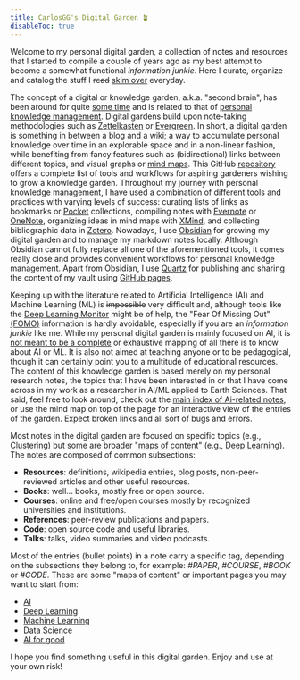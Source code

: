 ```yaml
---
title: CarlosGG's Digital Garden 🪴 
disableToc: true
---
```


Welcome to my personal digital garden, a collection of notes and resources that I started to compile a couple of years ago as my best attempt to become a somewhat functional _information junkie_. Here I curate, organize and catalog the stuff I ~~read~~ [skim over](https://learningcenter.unc.edu/tips-and-tools/skimming/) everyday. 

The concept of a digital or knowledge garden, a.k.a. "second brain", has been around for quite [some time](https://maggieappleton.com/garden-history) and is related to that of [personal knowledge management](https://en.wikipedia.org/wiki/Personal_knowledge_management). Digital gardens build upon note-taking methodologies such as [Zettelkasten](https://en.wikipedia.org/wiki/Zettelkasten) or [Evergreen](https://notes.andymatuschak.org/Evergreen_notes). In short, a digital garden is something in between a blog and a wiki; a way to accumulate personal knowledge over time in an explorable space and in a non-linear fashion, while benefiting from fancy features such as (bidirectional) links between different topics, and visual graphs or [mind maps](https://en.wikipedia.org/wiki/Mind_map). This GitHub [repository](https://github.com/MaggieAppleton/digital-gardeners) offers a complete list of tools and workflows for aspiring gardeners wishing to grow a knowledge garden. Throughout my journey with personal knowledge management, I have used a combination of different tools and practices with varying levels of success: curating lists of links as bookmarks or [Pocket](https://getpocket.com/) collections, compiling notes with [Evernote](https://evernote.com/) or [OneNote](https://www.microsoft.com/es-es/microsoft-365/onenote/digital-note-taking-app), organizing ideas in mind maps with [XMind](https://www.xmind.net/), and collecting bibliographic data in [Zotero](https://www.zotero.org/). Nowadays, I use [Obsidian](https://obsidian.md/) for growing my digital garden and to manage my markdown notes locally. Although Obsidian cannot fully replace all one of the aforementioned tools, it comes really close and provides convenient workflows for personal knowledge management. Apart from Obsidian, I use [Quartz](https://quartz.jzhao.xyz/) for publishing and sharing the content of my vault using [GitHub pages](https://carlos-gg.github.io/digitalgarden/). 

Keeping up with the literature related to Artificial Intelligence (AI) and Machine Learning (ML) is ~~impossible~~ very difficult and, although tools like the [Deep Learning Monitor](https://deeplearn.org/) might be of help, the "Fear Of Missing Out" [(FOMO)](https://en.wikipedia.org/wiki/Fear_of_missing_out) information is hardly avoidable, especially if you are an _information junkie_ like me. While my personal digital garden is mainly focused on AI, it is [not meant to be a complete](https://nick.groenen.me/notes/digital-garden-notes-may-be-incomplete/) or exhaustive mapping of all there is to know about AI or ML. It is also not aimed at teaching anyone or to be pedagogical, though it can certainly point you to a multitude of educational resources. The content of this knowledge garden is based merely on my personal research notes, the topics that I have been interested in or that I have come across in my work as a researcher in AI/ML applied to Earth Sciences. That said, feel free to look around, check out the [main index of Ai-related notes](/AI/), or use the mind map on top of the page for an interactive view of the entries of the garden. Expect broken links and all sort of bugs and errors.

Most notes in the digital garden are focused on specific topics (e.g., [Clustering](AI/Unsupervised%20learning/Clustering.md)) but some are broader ["maps of content"](https://jing.io/garden/MOC/) (e.g., [Deep Learning](AI/Deep%20Learning/Deep%20Learning.md)). The notes are composed of common subsections:

- **Resources**: definitions, wikipedia entries, blog posts, non-peer-reviewed articles and other useful resources.
- **Books**: well... books, mostly free or open source.
- **Courses**: online and free/open courses mostly by recognized universities and institutions.
- **References**: peer-review publications and papers.
- **Code**: open source code and useful libraries.
- **Talks**: talks, video summaries and video podcasts.

Most of the entries (bullet points) in a note carry a specific tag, depending on the subsections they belong to, for example: _#PAPER_,  _#COURSE_, _#BOOK_ or _#CODE_. These are some "maps of content" or important pages you may want to start from:

- [AI](AI/AI.md)
- [Deep Learning](AI/Deep%20Learning/Deep%20Learning.md)
- [Machine Learning](AI/Machine%20Learning.md) 
- [Data Science](AI/Data%20Science,%20Data%20Engineering/Data%20Science.md)
- [AI for good](AI4G/AI4good.md)

I hope you find something useful in this digital garden. Enjoy and use at your own risk! 

